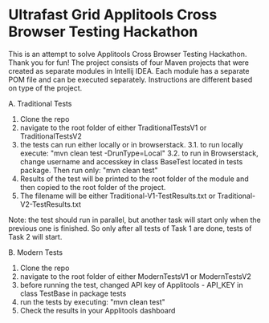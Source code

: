 # Ultrafast Grid Applitools Cross Browser Testing Hackathon
This is an attempt to solve Applitools Cross Browser Testing Hackathon. Thank you for fun!
The project consists of four Maven projects that were created as separate modules in Intellij IDEA. Each module has a separate POM file and can be executed separately.
Instructions are different based on type of the project.

A. Traditional Tests
1. Clone the repo
2. navigate to the root folder of either TraditionalTestsV1 or TraditionalTestsV2
3. the tests can run either locally or in browserstack.
3.1. to run locally execute: "mvn clean test -DrunType=Local"
3.2. to run in Browserstack, change username and accesskey in class BaseTest located in tests package. Then run only: "mvn clean test"
4. Results of the test will be printed to the root folder of the module and then copied to the root folder of the project.
5. The filename will be either Traditional-V1-TestResults.txt or Traditional-V2-TestResults.txt

Note: the test should run in parallel, but another task will start only when the previous one is finished. So only after all tests of Task 1 are done, tests of Task 2 will start.

B. Modern Tests
1. Clone the repo
2. navigate to the root folder of either ModernTestsV1 or ModernTestsV2
3. before running the test, changed API key of Applitools - API_KEY in class TestBase in package tests  
4. run the tests by executing: "mvn clean test"
5. Check the results in your Applitools dashboard

